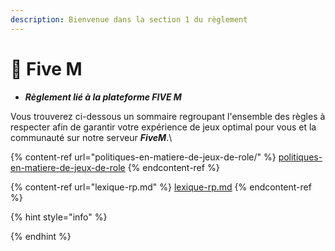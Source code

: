 ```yaml
---
description: Bienvenue dans la section 1 du règlement
---
```


# 📕 Five M

* _**Règlement lié à la plateforme FIVE M**_&#x20;



Vous trouverez ci-dessous un sommaire regroupant l'ensemble des règles à respecter afin de garantir votre expérience de jeux optimal pour vous et la communauté sur notre serveur _**FiveM**_.\


{% content-ref url="politiques-en-matiere-de-jeux-de-role/" %}
[politiques-en-matiere-de-jeux-de-role](politiques-en-matiere-de-jeux-de-role/)
{% endcontent-ref %}

{% content-ref url="lexique-rp.md" %}
[lexique-rp.md](lexique-rp.md)
{% endcontent-ref %}

{% hint style="info" %}

{% endhint %}
